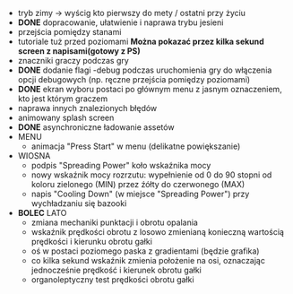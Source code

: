 - tryb zimy -> wyścig kto pierwszy do mety / ostatni przy życiu
- **DONE** dopracowanie, ułatwienie i naprawa trybu jesieni
- przejścia pomiędzy stanami
- tutoriale tuż przed poziomami **Można pokazać przez kilka sekund screen z napisami(gotowy z PS)**
- znaczniki graczy podczas gry
- **DONE** dodanie flagi -debug podczas uruchomienia gry do włączenia opcji debugowych (np. ręczne przejścia pomiędzy poziomami)
- **DONE** ekran wyboru postaci po głównym menu z jasnym oznaczeniem, kto jest którym graczem 
- naprawa innych znalezionych błędów
- animowany splash screen
- **DONE** asynchroniczne ładowanie assetów
- MENU
  - animacja "Press Start" w menu (delikatne powiększanie)
- WIOSNA
  - podpis "Spreading Power" koło wskaźnika mocy
  - nowy wskaźnik mocy rozrzutu: wypełnienie od 0 do 90 stopni od koloru zielonego (MIN) przez źółty do czerwonego (MAX)
  - napis "Cooling Down" (w miejsce "Spreading Power") przy wychładzaniu się bazooki
- **BOLEC** LATO
  - zmiana mechaniki punktacji i obrotu opalania
  - wskaźnik prędkości obrotu z losowo zmienianą konieczną wartością prędkości i kierunku obrotu gałki
  - oś w postaci poziomego paska z gradientami (będzie grafika)
  - co kilka sekund wskaźnik zmienia położenie na osi, oznaczając jednocześnie prędkość i kierunek obrotu gałki
  - organoleptyczny test prędkości obrotu gałki
